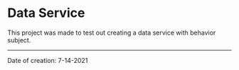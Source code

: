 # Data Service

This project was made to test out creating a data service with behavior subject.

---

Date of creation: 7-14-2021
